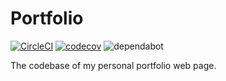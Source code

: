# Portfolio

[![CircleCI](https://circleci.com/gh/9andresc/portfolio.svg?style=svg)](https://circleci.com/gh/9andresc/portfolio)
[![codecov](https://codecov.io/gh/9andresc/portfolio/branch/master/graph/badge.svg)](https://codecov.io/gh/9andresc/portfolio)
![dependabot](https://api.dependabot.com/badges/status?host=github&repo=9andresc/portfolio)

The codebase of my personal portfolio web page.

